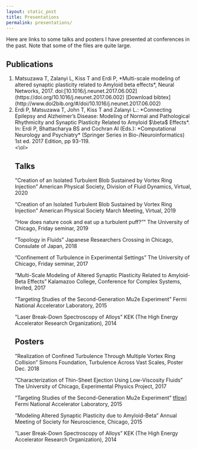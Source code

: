 ```yaml
---
layout: static_post
title: Presentations
permalink: presentations/
---
```


Here are links to some talks and posters I have presented at conferences in the past. Note that some of the files are quite large.

Publications
---
<ol type="1">
    <li>
    Matsuzawa T, Zalanyi L, Kiss T and Erdi P, *Multi-scale modeling of altered synaptic plasticity related to Amyloid beta effects*, Neural Networks, 2017.   
    doi:[10.1016/j.neunet.2017.06.002](https://doi.org/10.1016/j.neunet.2017.06.002) [Download bibtex](http://www.doi2bib.org/#/doi/10.1016/j.neunet.2017.06.002)
    </li>
    <li>
    Erdi P, Matsuzawa T, John T, Kiss T and Zalanyi L.: *Connecting Epilepsy and Alzheimer’s Disease: Modeling of Normal and Pathological Rhythmicity and Synaptic Plasticity Related to Amyloid $\beta$  Effects*. In: Erdi P, Bhattacharya BS and Cochran Al (Eds.): *Computational Neurology and Psychiatry* (Springer Series in Bio-/Neuroinformatics) 1st ed. 2017 Edition, pp 93-119.
    </li>
<\ol>


Talks
---
"Creation of an Isolated Turbulent Blob Sustained by Vortex Ring Injection”
American Physical Society, Division of Fluid Dynamics, Virtual, 2020

"Creation of an Isolated Turbulent Blob Sustained by Vortex Ring Injection"
American Physical Society March Meeting, Virtual, 2019

”How does nature cook and eat up a turbulent puff?”” 
The University of Chicago, Friday seminar, 2019

”Topology in Fluids”
Japanese Researchers Crossing in Chicago, Consulate of Japan, 2018

”Confinement of Turbulence in Experimental Settings”
The University of Chicago, Friday seminar, 2017

”Multi-Scale Modeling of Altered Synaptic Plasticity Related to Amyloid-Beta Effects”
Kalamazoo College, Conference for Complex Systems, Invited, 2017

”Targeting Studies of the Second-Generation Mu2e Experiment”
Fermi National Accelerator Laboratory, 2015

”Laser Break-Down Spectroscopy of Alloys”
KEK (The High Energy Accelerator Research Organization), 2014


Posters
---
”Realization of Confined Turbulence Through Multiple Vortex Ring Collision”
Simons Foundation, Turbulence Across Vast Scales, Poster Dec. 2018

”Characterization of Thin-Sheet Ejection Using Low-Viscosity Fluids”
The University of Chicago, Experimental Physics Project, 2017

”Targeting Studies of the Second-Generation Mu2e Experiment” [tflow](presentatons/posters/mu2e.pdf)]
Fermi National Accelerator Laboratory, 2015

”Modeling Altered Synaptic Plasticity due to Amyloid-Beta”
Annual Meeting of Society for Neuroscience, Chicago, 2015

”Laser Break-Down Spectroscopy of Alloys”
KEK (The High Energy Accelerator Research Organization), 2014

[comment]: <> ([Fingerprinting landscape dynamics through fluvial network topology]&#40;https://github.com/sgrieve/sgrieve.github.io/raw/master/presentations/BSG19_poster.pdf&#41;  )

[comment]: <> (Presented at the BSG Annual General Meeting, Sheffield, **2019**)

[comment]: <> ([Relationships between zero order basin morphology and sediment transport]&#40;https://presentations.copernicus.org/EGU2019-4202_presentation.pdf&#41;)

[comment]: <> (Presented at the EGU General Assembly, Vienna, **2019**)

[comment]: <> ([Understanding the relationship between colluvial hollow morphology and hillslope processes]&#40;http://presentations.copernicus.org/EGU2018-19089_presentation.pptx&#41;)

[comment]: <> (Presented at the EGU General Assembly, Vienna, **2018**)

[comment]: <> ([How does the resolution of topographic data impact the measurement of geomorphic processes?]&#40;https://github.com/sgrieve/Resolution_Poster_BSG/raw/master/bsg_poster.pdf&#41;  )

[comment]: <> (Presented at the BSG Annual General Meeting, Plymouth, **2016**)

[comment]: <> ([LSDTopoTools: Open source geomorphology]&#40;https://lsdtopotools.github.io/posters/BSG_Poster.pdf&#41;  )

[comment]: <> (Presented at the BSG Annual General Meeting, Southampton, **2015**)

[comment]: <> ([How long is a hillslope?]&#40;https://lsdtopotools.github.io/posters/Grieve_AGU_2014.pdf&#41;  )

[comment]: <> (Presented at the AGU Fall Meeting, San Francisco, **2014**)
